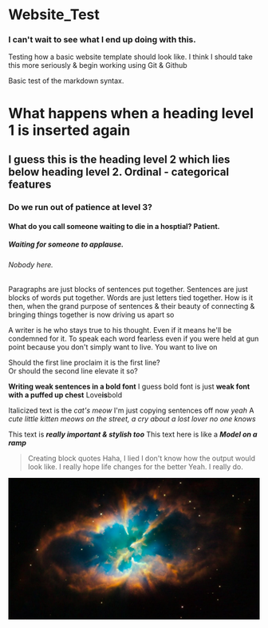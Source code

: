 # Website_Test

### I can't wait to see what I end up doing with this. 
<p>Testing how a basic website template should look like. I think I should take this more seriously & begin working using Git & Github </p>

<p>Basic test of the markdown syntax. </p>

# What happens when a heading level 1 is inserted again
## I guess this is the heading level 2 which lies below heading level 2. Ordinal - categorical features
### Do we run out of patience at level 3?
#### What do you call someone waiting to die in a hosptial? Patient. 
##### Waiting for someone to applause.
###### Nobody here.

<p>Paragraphs are just blocks of sentences put together. Sentences are just blocks of words put together. Words are just letters tied together.
  How is it then, when the grand purpose of sentences & their beauty of connecting & bringing things together is now driving us apart so</p>
<p>A writer is he who stays true to his thought. Even if it means he'll be condemned for it. To speak each word fearless even if you were held at gun point because you don't simply want to live. You want to live on</p>

<p>Should the first line proclaim it is the first line?<br>
  Or should the second line elevate it so? </p>
  
  **Writing weak sentences in a bold font**
  I guess bold font is just __weak font with a puffed up chest__
  Love<strong>is</strong>bold
  
  Italicized text is the *cat's meow*
  I'm just copying sentences off now _yeah_
  A *cute little kitten meows on the street, a cry about a lost lover no one knows*
  
  This text is ***really important & stylish too***
  This text here is like a ***Model on a ramp***
  
  >Creating block quotes
  Haha, I lied
  >I don't know how the output would look like.
  >I really hope life changes for the better
  >Yeah. I really do. 
  
  ![Just the photo of space](maxresdefault.jpg)
  

